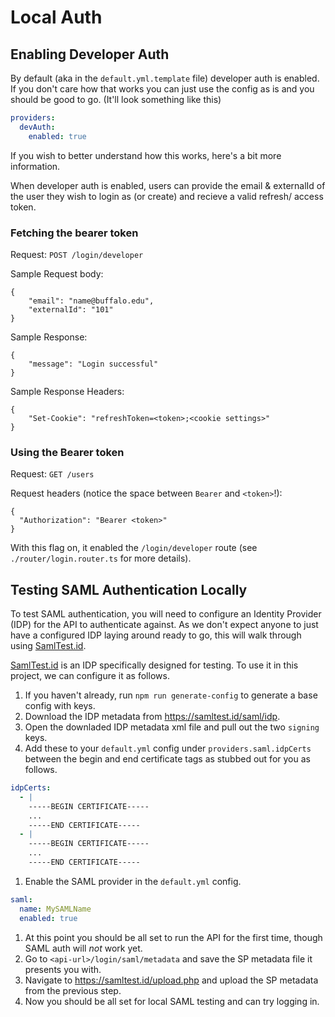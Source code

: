 # Local Auth

## Enabling Developer Auth

By default (aka in the `default.yml.template` file) developer auth is enabled. If you don't care how that works you can just use the config as is and you should be good to go. (It'll look something like this)

```yaml
providers:
  devAuth:
    enabled: true
```

If you wish to better understand how this works, here's a bit more information.

When developer auth is enabled, users can provide the email & externalId of the user they wish to login as (or create) and recieve a valid refresh/ access token.


### Fetching the bearer token

Request: `POST /login/developer`

Sample Request body:
```
{
    "email": "name@buffalo.edu",
    "externalId": "101"
}
```

Sample Response:

```
{
    "message": "Login successful"
}
```

Sample Response Headers:
```
{
    "Set-Cookie": "refreshToken=<token>;<cookie settings>"
}
```

### Using the Bearer token
  
Request: `GET /users`

Request headers (notice the space between `Bearer` and `<token>`!):

```
{
  "Authorization": "Bearer <token>"
}
```

With this flag on, it enabled the `/login/developer` route (see `./router/login.router.ts` for more details).



## Testing SAML Authentication Locally

To test SAML authentication, you will need to configure an Identity Provider (IDP) for the API to authenticate against. As we don't expect anyone to just have a configured IDP laying around ready to go, this will walk through using [SamlTest.id](https://samltest.id/).

[SamlTest.id](https://samltest.id/) is an IDP specifically designed for testing. To use it in this project, we can configure it as follows.

1. If you haven't already, run `npm run generate-config` to generate a base config with keys.
1. Download the IDP metadata from https://samltest.id/saml/idp.
1. Open the downladed IDP metadata xml file and pull out the two `signing` keys.
1. Add these to your `default.yml` config under `providers.saml.idpCerts` between the begin and end certificate tags as stubbed out for you as follows.

```yaml
idpCerts:
  - |
    -----BEGIN CERTIFICATE-----
    ...
    -----END CERTIFICATE-----
  - |
    -----BEGIN CERTIFICATE-----
    ...
    -----END CERTIFICATE-----
```

1. Enable the SAML provider in the `default.yml` config.

```yaml
saml:
  name: MySAMLName
  enabled: true
```

1. At this point you should be all set to run the API for the first time, though SAML auth will _not_ work yet.
1. Go to `<api-url>/login/saml/metadata` and save the SP metadata file it presents you with.
1. Navigate to https://samltest.id/upload.php and upload the SP metadata from the previous step.
1. Now you should be all set for local SAML testing and can try logging in.
